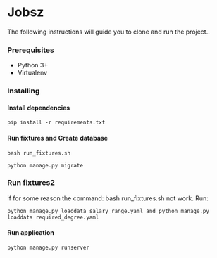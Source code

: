 # Jobsz

The following instructions will guide you to clone and run the project..

### Prerequisites

- Python 3+
- Virtualenv

### Installing


#### Install dependencies
```
pip install -r requirements.txt
```

#### Run fixtures and Create database
```
bash run_fixtures.sh
```
```
python manage.py migrate
```
### Run fixtures2
if for some reason the command: bash run_fixtures.sh not work.
Run:
```
python manage.py loaddata salary_range.yaml and python manage.py loaddata required_degree.yaml
```

#### Run application
```
python manage.py runserver
```
